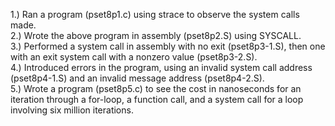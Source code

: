 1.) Ran a program (pset8p1.c) using strace to observe the system calls made. <br />
2.) Wrote the above program in assembly (pset8p2.S) using SYSCALL. <br />
3.) Performed a system call in assembly with no exit (pset8p3-1.S), then one with an exit system call with a nonzero value (pset8p3-2.S). <br />
4.) Introduced errors in the program, using an invalid system call address (pset8p4-1.S) and an invalid message address (pset8p4-2.S). <br />
5.) Wrote a program (pset8p5.c) to see the cost in nanoseconds for an iteration through a for-loop, a function call, and a system call for a loop involving six million iterations. <br />
